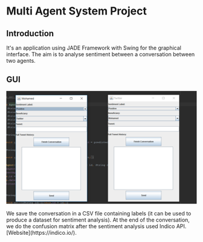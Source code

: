# Multi Agent System Project
## Introduction
It's an application using JADE Framework with Swing for the graphical interface.
The aim is to analyse sentiment between a conversation between two agents.
## GUI
<p align="center"> 
<img src="https://github.com/mbenhamd/twitter-analysis-mas/blob/master/app-screenshot.png?raw=true">
</p>
We save the conversation in a CSV file containing labels (it can be used to produce a dataset for sentiment analysis).
At the end of the conversation, we do the confusion matrix after the sentiment analysis used Indico API.
[Website](https://indico.io/).

